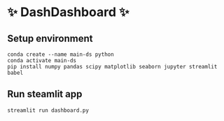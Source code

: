 # ✨ DashDashboard ✨

## Setup environment
```
conda create --name main-ds python
conda activate main-ds
pip install numpy pandas scipy matplotlib seaborn jupyter streamlit babel
```

## Run steamlit app
```
streamlit run dashboard.py
```

